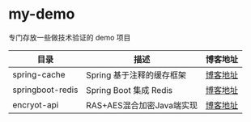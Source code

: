 # my-demo
专门存放一些做技术验证的 demo 项目

|目录|描述|博客地址|
|-|-|-|
|spring-cache|Spring 基于注释的缓存框架|[博客地址](https://blog.fengxiuge.top/2020/2020-10-20-spring-cache.html)|
|springboot-redis|Spring Boot 集成 Redis|[博客地址](https://blog.fengxiuge.top/2020/2020-12-04-spring-boot-redis.html)|
|encryot-api|RAS+AES混合加密Java端实现|[博客地址](https://blog.fengxiuge.top/2021/2021-01-15-api-encrypt-java.html)|
